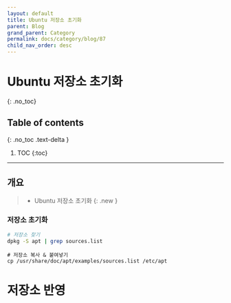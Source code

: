 ```yaml
---
layout: default
title: Ubuntu 저장소 초기화
parent: Blog
grand_parent: Category
permalink: docs/category/blog/87
child_nav_order: desc
---
```


# Ubuntu 저장소 초기화
{: .no_toc}

## Table of contents
{: .no_toc .text-delta }

1. TOC
{:toc}

---
## 개요

> - Ubuntu 저장소 초기화
{: .new }

### 저장소 초기화

```bash
# 저장소 찾기
dpkg -S apt | grep sources.list
```

```
# 저장소 복사 & 붙여넣기
cp /usr/share/doc/apt/examples/sources.list /etc/apt
```
# 저장소 반영
